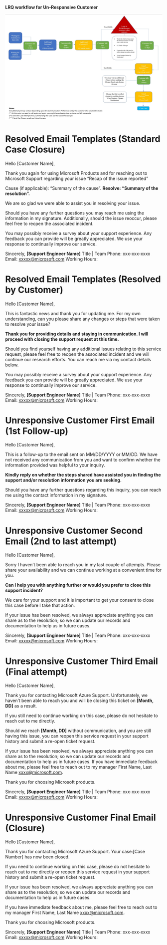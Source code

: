 **LRQ workflow for Un-Responsive Customer**

![LQR Flow_Un-Responsive Customers.jpg](/.attachments/LQR%20Flow_Un-Responsive%20Customers-9387c391-dfdb-425a-b191-bb60dc17e83d.jpg)

Resolved Email Templates (Standard Case Closure)
==================
Hello [Customer Name],

Thank you again for using Microsoft Products and for reaching out to Microsoft Support regarding your issue “Recap of the issue reported”

Cause (if applicable): “Summary of the cause”. 
**Resolve: “Summary of the resolution”.**
 
We are so glad we were able to assist you in resolving your issue.
 
Should you have any further questions you may reach me using the information in my signature. Additionally, should the issue reoccur, please feel free to reopen the associated incident.
 
You may possibly receive a survey about your support experience. Any feedback you can provide will be greatly appreciated. We use your response to continually improve our service.
 
Sincerely,
**[Support Engineer Name]**
Title | Team
Phone: xxx-xxx-xxxx
Email: xxxxx@microsoft.com
Working Hours:


Resolved Email Templates (Resolved by Customer)
==================
Hello [Customer Name],
 
This is fantastic news and thank you for updating me. For my own understanding, can you please share any changes or steps that were taken to resolve your issue?
 
**Thank you for providing details and staying in communication. I will proceed with closing the support request at this time.**
 
Should you find yourself having any additional issues relating to this service request, please feel free to reopen the associated incident and we will continue our research efforts. You can reach me via my contact details below.

You may possibly receive a survey about your support experience. Any feedback you can provide will be greatly appreciated. We use your response to continually improve our service.
 
Sincerely,
**[Support Engineer Name]**
Title | Team
Phone: xxx-xxx-xxxx
Email: xxxxx@microsoft.com
Working Hours:


Unresponsive Customer First Email (1st Follow-up)
========================
Hello [Customer Name],

This is a follow-up to the email sent on MM/DD/YYYY or MM/DD. We have not received any communication from you and want to confirm whether the information provided was helpful to your inquiry. 

**Kindly reply on whether the steps shared have assisted you in finding the support and/or resolution information you are seeking.**

Should you have any further questions regarding this inquiry, you can reach me using the contact information in my signature. 

Sincerely,
**[Support Engineer Name]**
Title | Team
Phone: xxx-xxx-xxxx
Email: xxxxx@microsoft.com
Working Hours: 


Unresponsive Customer Second Email (2nd to last attempt)
==========================
Hello [Customer Name],

Sorry I haven’t been able to reach you in my last couple of attempts. Please share your availability and we can continue working at a convenient time for you.

**Can I help you with anything further or would you prefer to close this support incident?** 

We care for your support and it is important to get your consent to close this case before I take that action.

If your issue has been resolved, we always appreciate anything you can share as to the resolution; so we can update our records and documentation to help us in future cases.

Sincerely,
**[Support Engineer Name]**
Title | Team
Phone: xxx-xxx-xxxx
Email: xxxxx@microsoft.com
Working Hours: 


Unresponsive Customer Third Email (Final attempt)
=========================
Hello [Customer Name],

Thank you for contacting Microsoft Azure Support. Unfortunately, we haven’t been able to reach you and will be closing this ticket on **[Month, DD]** as a result.

If you still need to continue working on this case, please do not hesitate to reach out to me directly.

Should we reach **[Month, DD]** without communication, and you are still having this issue, you can reopen this service request in your support history and submit a re-open ticket request.

If your issue has been resolved, we always appreciate anything you can share as to the resolution; so we can update our records and documentation to help us in future cases. If you have immediate feedback about me, please feel free to reach out to my manager First Name, Last Name xxxx@microsoft.com.

Thank you for choosing Microsoft products.

Sincerely,
**[Support Engineer Name]**
Title | Team
Phone: xxx-xxx-xxxx
Email: xxxxx@microsoft.com
Working Hours: 

Unresponsive Customer Final Email (Closure)
=========================
Hello [Customer Name],

Thank you for contacting Microsoft Azure Support. Your case:[Case Number] has now been closed.

If you need to continue working on this case, please do not hesitate to reach out to me directly or reopen this service request in your support history and submit a re-open ticket request.

If your issue has been resolved, we always appreciate anything you can share as to the resolution; so we can update our records and documentation to help us in future cases. 

If you have immediate feedback about me, please feel free to reach out to my manager First Name, Last Name xxxx@microsoft.com.

Thank you for choosing Microsoft products.

Sincerely,
**[Support Engineer Name]**
Title | Team
Phone: xxx-xxx-xxxx
Email: xxxxx@microsoft.com
Working Hours: 


